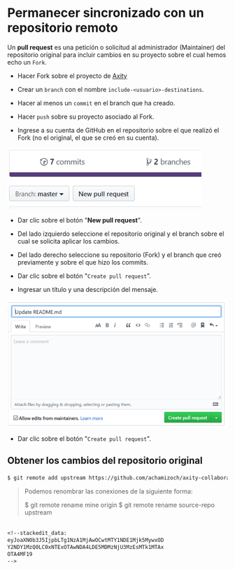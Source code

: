 # Permanecer sincronizado con un repositorio remoto

Un **pull request** es una petición o solicitud al administrador (Maintainer) del repositorio original para incluir cambios en su proyecto sobre el cual hemos echo un `Fork`.

 - Hacer Fork sobre el proyecto de [Axity](https://github.com/achamizoch/axity-collaboration-travel-plans)

 - Crear un `branch` con el nombre `include-<usuario>-destinations`.

 - Hacer al menos un `commit` en el branch que ha creado.

 - Hacer `push` sobre su proyecto asociado al Fork.

 - Ingrese a su cuenta de GitHub en el repositorio sobre el que realizó el Fork (no el original, el que se creó en su cuenta).

![img_13_git_request_01](images/img_13_git_request_01.png)

 - Dar clic sobre el botón "**New pull request**".

 - Del lado izquierdo seleccione el repositorio original y el branch sobre el cual se solicita aplicar los cambios.

 - Del lado derecho seleccione su repositorio (Fork) y el branch que creó previamente y sobre el que hizo los commits.

 - Dar clic sobre el botón "`Create pull request`".

 - Ingresar un título y una descripción del mensaje.

![img_13_git_request_02](images/img_13_git_request_02.png)

 - Dar clic sobre el botón "`Create pull request`".

## Obtener los cambios del repositorio original

```bash
$ git remote add upstream https://github.com/achamizoch/axity-collaboration-travel-plans.git
```

> 
> 
> Podemos renombrar las conexiones de la siguiente forma:
> 
> $ git remote rename mine origin
> $ git remote rename source-repo upstream
```

<!--stackedit_data:
eyJoaXN0b3J5IjpbLTg1NzA1MjAwOCwtMTY1NDE1Mjk5MywxOD
Y2NDY1MzQ0LC0xNTExOTAwNDA4LDE5MDMzNjU3MzEsMTk1MTAx
OTA4MF19
-->